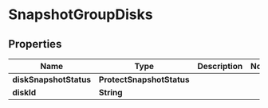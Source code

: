 

# SnapshotGroupDisks


## Properties

Name | Type | Description | Notes
------------ | ------------- | ------------- | -------------
**diskSnapshotStatus** | **ProtectSnapshotStatus** |  | 
**diskId** | **String** |  | 



